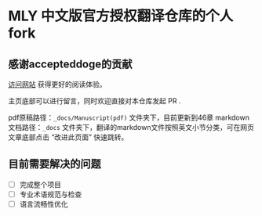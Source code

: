 # MLY 中文版官方授权翻译仓库的个人fork
## 感谢accepteddoge的贡献

[访问网站](https://accepteddoge.github.io/machine-learning-yearning-cn/) 获得更好的阅读体验。

主页底部可以进行留言，同时欢迎直接对本仓库发起 PR . 

pdf原稿路径：`_docs/Manuscript(pdf)` 文件夹下，目前更新到46章
markdown文档路径：`_docs` 文件夹下，翻译的markdown文件按照英文小节分类，可在网页文章底部点击 “改进此页面” 快速跳转。

## 目前需要解决的问题

- [ ] 完成整个项目
- [ ] 专业术语规范与检查
- [ ] 语言流畅性优化
